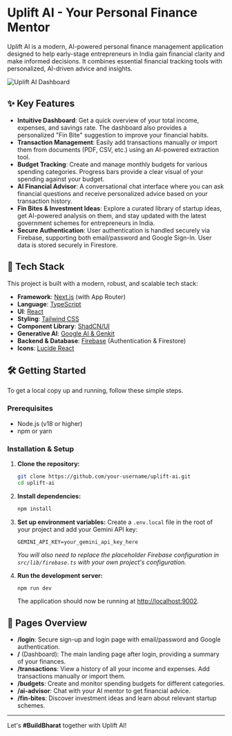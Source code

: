 # Uplift AI - Your Personal Finance Mentor

Uplift AI is a modern, AI-powered personal finance management application designed to help early-stage entrepreneurs in India gain financial clarity and make informed decisions. It combines essential financial tracking tools with personalized, AI-driven advice and insights.

![Uplift AI Dashboard](https://storage.googleapis.com/studio-assets/readme-dashboard.png)

## ✨ Key Features

- **Intuitive Dashboard**: Get a quick overview of your total income, expenses, and savings rate. The dashboard also provides a personalized "Fin Bite" suggestion to improve your financial habits.
- **Transaction Management**: Easily add transactions manually or import them from documents (PDF, CSV, etc.) using an AI-powered extraction tool.
- **Budget Tracking**: Create and manage monthly budgets for various spending categories. Progress bars provide a clear visual of your spending against your budget.
- **AI Financial Advisor**: A conversational chat interface where you can ask financial questions and receive personalized advice based on your transaction history.
- **Fin Bites & Investment Ideas**: Explore a curated library of startup ideas, get AI-powered analysis on them, and stay updated with the latest government schemes for entrepreneurs in India.
- **Secure Authentication**: User authentication is handled securely via Firebase, supporting both email/password and Google Sign-In. User data is stored securely in Firestore.

## 🚀 Tech Stack

This project is built with a modern, robust, and scalable tech stack:

- **Framework**: [Next.js](https://nextjs.org/) (with App Router)
- **Language**: [TypeScript](https://www.typescriptlang.org/)
- **UI**: [React](https://react.dev/)
- **Styling**: [Tailwind CSS](https://tailwindcss.com/)
- **Component Library**: [ShadCN/UI](httpss://ui.shadcn.com/)
- **Generative AI**: [Google AI & Genkit](https://firebase.google.com/docs/genkit)
- **Backend & Database**: [Firebase](https://firebase.google.com/) (Authentication & Firestore)
- **Icons**: [Lucide React](https://lucide.dev/guide/packages/lucide-react)

## 🛠️ Getting Started

To get a local copy up and running, follow these simple steps.

### Prerequisites

- Node.js (v18 or higher)
- npm or yarn

### Installation & Setup

1.  **Clone the repository:**
    ```bash
    git clone https://github.com/your-username/uplift-ai.git
    cd uplift-ai
    ```

2.  **Install dependencies:**
    ```bash
    npm install
    ```

3.  **Set up environment variables:**
    Create a `.env.local` file in the root of your project and add your Gemini API key:
    ```env
    GEMINI_API_KEY=your_gemini_api_key_here
    ```
    *You will also need to replace the placeholder Firebase configuration in `src/lib/firebase.ts` with your own project's configuration.*

4.  **Run the development server:**
    ```bash
    npm run dev
    ```
    The application should now be running at [http://localhost:9002](http://localhost:9002).

## 📄 Pages Overview

- **/login**: Secure sign-up and login page with email/password and Google authentication.
- **/** (Dashboard): The main landing page after login, providing a summary of your finances.
- **/transactions**: View a history of all your income and expenses. Add transactions manually or import them.
- **/budgets**: Create and monitor spending budgets for different categories.
- **/ai-advisor**: Chat with your AI mentor to get financial advice.
- **/fin-bites**: Discover investment ideas and learn about relevant startup schemes.

---

Let's **#BuildBharat** together with Uplift AI!